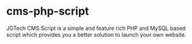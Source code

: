 # cms-php-script
JGTech CMS Script is a simple and feature rich PHP and MySQL based script which provides you a better solution to launch your own website.
